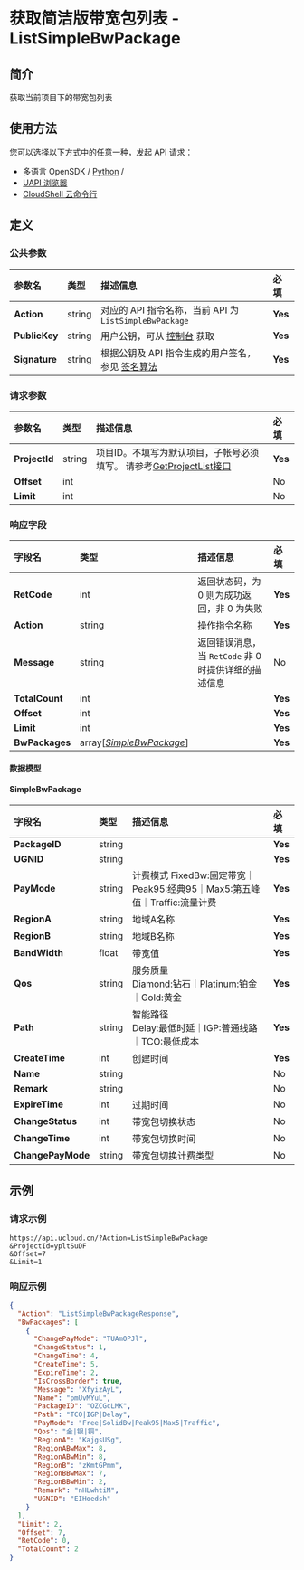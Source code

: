 # 获取简洁版带宽包列表 - ListSimpleBwPackage

## 简介

获取当前项目下的带宽包列表






## 使用方法

您可以选择以下方式中的任意一种，发起 API 请求：
- 多语言 OpenSDK / [Python](https://github.com/ucloud/ucloud-sdk-python3) /
- [UAPI 浏览器](https://console.ucloud.cn/uapi/detail?id=ListSimpleBwPackage)
- [CloudShell 云命令行](https://shell.ucloud.cn/)


## 定义

### 公共参数

| 参数名 | 类型 | 描述信息 | 必填 |
|:---|:---|:---|:---|
| **Action**     | string  | 对应的 API 指令名称，当前 API 为 `ListSimpleBwPackage`                        | **Yes** |
| **PublicKey**  | string  | 用户公钥，可从 [控制台](https://console.ucloud.cn/uapi/apikey) 获取                                             | **Yes** |
| **Signature**  | string  | 根据公钥及 API 指令生成的用户签名，参见 [签名算法](api/summary/signature.md)  | **Yes** |

### 请求参数

| 参数名 | 类型 | 描述信息 | 必填 |
|:---|:---|:---|:---|
| **ProjectId** | string | 项目ID。不填写为默认项目，子帐号必须填写。 请参考[GetProjectList接口](https://docs.ucloud.cn/api/summary/get_project_list) |**Yes**|
| **Offset** | int |  |No|
| **Limit** | int |  |No|

### 响应字段

| 字段名 | 类型 | 描述信息 | 必填 |
|:---|:---|:---|:---|
| **RetCode** | int | 返回状态码，为 0 则为成功返回，非 0 为失败 |**Yes**|
| **Action** | string | 操作指令名称 |**Yes**|
| **Message** | string | 返回错误消息，当 `RetCode` 非 0 时提供详细的描述信息 |No|
| **TotalCount** | int |  |**Yes**|
| **Offset** | int |  |**Yes**|
| **Limit** | int |  |**Yes**|
| **BwPackages** | array[[*SimpleBwPackage*](#SimpleBwPackage)] |  |**Yes**|

#### 数据模型


#### SimpleBwPackage

| 字段名 | 类型 | 描述信息 | 必填 |
|:---|:---|:---|:---|
| **PackageID** | string |  |**Yes**|
| **UGNID** | string |  |**Yes**|
| **PayMode** | string | 计费模式 FixedBw:固定带宽｜Peak95:经典95｜Max5:第五峰值｜Traffic:流量计费 |**Yes**|
| **RegionA** | string | 地域A名称 |**Yes**|
| **RegionB** | string | 地域B名称 |**Yes**|
| **BandWidth** | float | 带宽值 |**Yes**|
| **Qos** | string | 服务质量<br />Diamond:钻石｜Platinum:铂金｜Gold:黄金 |**Yes**|
| **Path** | string | 智能路径<br />Delay:最低时延｜IGP:普通线路｜TCO:最低成本 |**Yes**|
| **CreateTime** | int | 创建时间 |**Yes**|
| **Name** | string |  |No|
| **Remark** | string |  |No|
| **ExpireTime** | int | 过期时间 |No|
| **ChangeStatus** | int | 带宽包切换状态 |No|
| **ChangeTime** | int | 带宽包切换时间 |No|
| **ChangePayMode** | string | 带宽包切换计费类型 |No|

## 示例

### 请求示例
    
```
https://api.ucloud.cn/?Action=ListSimpleBwPackage
&ProjectId=ypltSuDF
&Offset=7
&Limit=1
```

### 响应示例
    
```json
{
  "Action": "ListSimpleBwPackageResponse",
  "BwPackages": [
    {
      "ChangePayMode": "TUAmOPJl",
      "ChangeStatus": 1,
      "ChangeTime": 4,
      "CreateTime": 5,
      "ExpireTime": 2,
      "IsCrossBorder": true,
      "Message": "XfyizAyL",
      "Name": "pmUvMYuL",
      "PackageID": "OZCGcLMK",
      "Path": "TCO|IGP|Delay",
      "PayMode": "Free|SolidBw|Peak95|Max5|Traffic",
      "Qos": "金|银|铜",
      "RegionA": "KajgsUSg",
      "RegionABwMax": 8,
      "RegionABwMin": 8,
      "RegionB": "zKmtGPmm",
      "RegionBBwMax": 7,
      "RegionBBwMin": 2,
      "Remark": "nHLwhtiM",
      "UGNID": "EIHoedsh"
    }
  ],
  "Limit": 2,
  "Offset": 7,
  "RetCode": 0,
  "TotalCount": 2
}
```





